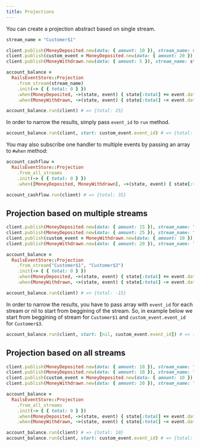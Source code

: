 ```yaml
---
title: Projections
---
```


You can create a projection abstract based on single stream.

```ruby
stream_name = "Customer$1"

client.publish(MoneyDeposited.new(data: { amount: 10 }), stream_name: stream_name)
client.publish(custom_event = MoneyDeposited.new(data: { amount: 20 }), stream_name: stream_name)
client.publish(MoneyWithdrawn.new(data: { amount: 5 }), stream_name: stream_name)

account_balance =
  RailsEventStore::Projection
    .from_stream(stream_name)
    .init(-> { { total: 0 } })
    .when(MoneyDeposited, ->(state, event) { state[:total] += event.data[:amount] })
    .when(MoneyWithdrawn, ->(state, event) { state[:total] -= event.data[:amount] })

account_balance.run(client) # => {total: 25}
```

In order to narrow the results, simply pass `event_id` to `run` method.

```ruby
account_balance.run(client, start: custom_event.event_id) # => {total: -5}
```

You may also subscribe one handler to multiple events by passing an array to `#when` method:

```ruby
account_cashflow =
  RailsEventStore::Projection
    .from_all_streams
    .init(-> { { total: 0 } })
    .when([MoneyDeposited, MoneyWithdrawn], ->(state, event) { state[:total] += event.data[:amount] })

account_cashflow.run(client) # => {total: 35}
```

## Projection based on multiple streams

```ruby
client.publish(MoneyDeposited.new(data: { amount: 15 }), stream_name: "Customer$1")
client.publish(MoneyDeposited.new(data: { amount: 25 }), stream_name: "Customer$2")
client.publish(custom_event = MoneyWithdrawn.new(data: { amount: 10 }), stream_name: "Customer$3")
client.publish(MoneyWithdrawn.new(data: { amount: 20 }), stream_name: "Customer$3")

account_balance =
  RailsEventStore::Projection
    .from_stream("Customer$1", "Customer$3")
    .init(-> { { total: 0 } })
    .when(MoneyDeposited, ->(state, event) { state[:total] += event.data[:amount] })
    .when(MoneyWithdrawn, ->(state, event) { state[:total] -= event.data[:amount] })

account_balance.run(client) # => {total: -15}
```

In order to narrow the results, you have to pass array with `event_id` for each stream or nil to start from beggining of the stream. So, in example below we start from beggining of stream for `Customer$1` and `custom_event.event_id` for `Customer$3`.

```ruby
account_balance.run(client, start: [nil, custom_event.event_id]) # => {total: -5}
```

## Projection based on all streams

```ruby
client.publish(MoneyDeposited.new(data: { amount: 10 }), stream_name: "Customer$1")
client.publish(MoneyDeposited.new(data: { amount: 10 }), stream_name: "Customer$2")
client.publish(custom_event = MoneyDeposited.new(data: { amount: 10 }), stream_name: "Customer$3")
client.publish(MoneyWithdrawn.new(data: { amount: 20 }), stream_name: "Customer$4")

account_balance =
  RailsEventStore::Projection
    .from_all_streams
    .init(-> { { total: 0 } })
    .when(MoneyDeposited, ->(state, event) { state[:total] += event.data[:amount] })
    .when(MoneyWithdrawn, ->(state, event) { state[:total] -= event.data[:amount] })

account_balance.run(client) # => {total: 10}
account_balance.run(client, start: custom_event.event_id) # => {total: -20}
```
